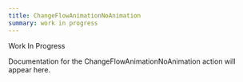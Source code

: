 ```yaml
---
title: ChangeFlowAnimationNoAnimation
summary: work in progress
---
```


Work In Progress

Documentation for the ChangeFlowAnimationNoAnimation action will appear here.
